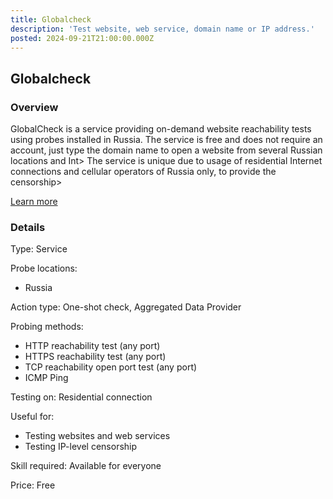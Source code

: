 ```yaml
---
title: Globalcheck
description: 'Test website, web service, domain name or IP address.'
posted: 2024-09-21T21:00:00.000Z
---
```


## Globalcheck
### Overview
GlobalCheck is a service providing on-demand website reachability tests using probes installed in Russia.
The service is free and does not require an account, just type the domain name to open a website from several Russian locations and Int>
The service is unique due to usage of residential Internet connections and cellular operators of Russia only, to provide the censorship>

[Learn more](https://globalcheck.net/)

### Details
Type: Service

Probe locations:
>
 - Russia

Action type: One-shot check, Aggregated Data Provider

Probing methods:
>
 - HTTP reachability test (any port)
 - HTTPS reachability test (any port)
 - TCP reachability open port test (any port)
 - ICMP Ping

Testing on: Residential connection

Useful for:
>
 - Testing websites and web services
 - Testing IP-level censorship

Skill required: Available for everyone

Price: Free
